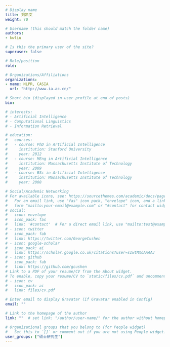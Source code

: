 ```yaml
---
# Display name
title: 刘凯文
weight: 70

# Username (this should match the folder name)
authors:
- kwliu

# Is this the primary user of the site?
superuser: false

# Role/position
role: 

# Organizations/Affiliations
organizations:
- name: NLPR, CASIA
  url: "http://www.ia.ac.cn/"

# Short bio (displayed in user profile at end of posts)
bio: 

# interests:
# - Artificial Intelligence
# - Computational Linguistics
# - Information Retrieval

# education:
#   courses:
#   - course: PhD in Artificial Intelligence
#     institution: Stanford University
#     year: 2012
#   - course: MEng in Artificial Intelligence
#     institution: Massachusetts Institute of Technology
#     year: 2009
#   - course: BSc in Artificial Intelligence
#     institution: Massachusetts Institute of Technology
#     year: 2008

# Social/Academic Networking
# For available icons, see: https://sourcethemes.com/academic/docs/page-builder/#icons
#   For an email link, use "fas" icon pack, "envelope" icon, and a link in the
#   form "mailto:your-email@example.com" or "#contact" for contact widget.
# social:
# - icon: envelope
#   icon_pack: fas
#   link: '#contact'  # For a direct email link, use "mailto:test@example.org".
# - icon: twitter
#   icon_pack: fab
#   link: https://twitter.com/GeorgeCushen
# - icon: google-scholar
#   icon_pack: ai
#   link: https://scholar.google.co.uk/citations?user=sIwtMXoAAAAJ
# - icon: github
#   icon_pack: fab
#   link: https://github.com/gcushen
# Link to a PDF of your resume/CV from the About widget.
# To enable, copy your resume/CV to `static/files/cv.pdf` and uncomment the lines below.
# - icon: cv
#   icon_pack: ai
#   link: files/cv.pdf

# Enter email to display Gravatar (if Gravatar enabled in Config)
email: ""

# Link to the homepage of the author
link: ""  # set link: "/author/user-name/" for the author without homepage

# Organizational groups that you belong to (for People widget)
#   Set this to `[]` or comment out if you are not using People widget.
user_groups: ["硕士研究生"]
---
```

